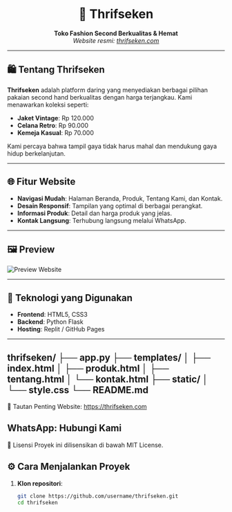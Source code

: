 <h1 align="center">🧥 Thrifseken</h1>
<p align="center">
  <strong>Toko Fashion Second Berkualitas & Hemat</strong><br>
  <em>Website resmi: <a href="https://thrifseken.com">thrifseken.com</a></em>
</p>

---

## 🛍️ Tentang Thrifseken

**Thrifseken** adalah platform daring yang menyediakan berbagai pilihan pakaian second hand berkualitas dengan harga terjangkau. Kami menawarkan koleksi seperti:

- **Jaket Vintage**: Rp 120.000
- **Celana Retro**: Rp 90.000
- **Kemeja Kasual**: Rp 70.000

Kami percaya bahwa tampil gaya tidak harus mahal dan mendukung gaya hidup berkelanjutan.

---

## 🌐 Fitur Website

- **Navigasi Mudah**: Halaman Beranda, Produk, Tentang Kami, dan Kontak.
- **Desain Responsif**: Tampilan yang optimal di berbagai perangkat.
- **Informasi Produk**: Detail dan harga produk yang jelas.
- **Kontak Langsung**: Terhubung langsung melalui WhatsApp.

---

## 🖼️ Preview

![Preview Website](https://thrifseken.com/images/preview.png)

---

## 🚀 Teknologi yang Digunakan

- **Frontend**: HTML5, CSS3
- **Backend**: Python Flask
- **Hosting**: Replit / GitHub Pages

---

thrifseken/
├── app.py
├── templates/
│   ├── index.html
│   ├── produk.html
│   ├── tentang.html
│   └── kontak.html
├── static/
│   └── style.css
└── README.md
---

🔗 Tautan Penting
Website: https://thrifseken.com

WhatsApp: Hubungi Kami
---

📄 Lisensi
Proyek ini dilisensikan di bawah MIT License.

## ⚙️ Cara Menjalankan Proyek

1. **Klon repositori**:
   ```bash
   git clone https://github.com/username/thrifseken.git
   cd thrifseken
